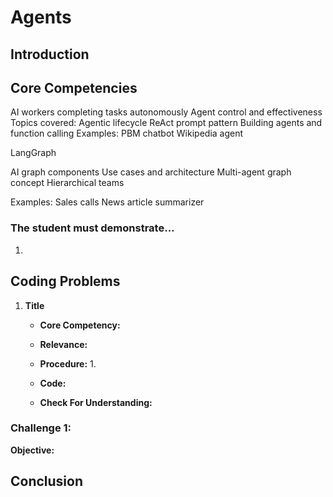 # Agents

## Introduction


## Core Competencies

AI workers completing tasks autonomously
Agent control and effectiveness
Topics covered:
Agentic lifecycle
ReAct prompt pattern
Building agents and function calling
Examples:
PBM chatbot
Wikipedia agent

LangGraph

AI graph components
Use cases and architecture
Multi-agent graph concept
Hierarchical teams

Examples:
Sales calls
News article summarizer

### The student must demonstrate...

1. 

## Coding Problems

1. **Title**
   
   - **Core Competency:** 
   
   - **Relevance:** 
   
   - **Procedure:**
      1. 

   - **Code:**
    
    - **Check For Understanding:** 


### Challenge 1: 

**Objective:** 

## Conclusion

